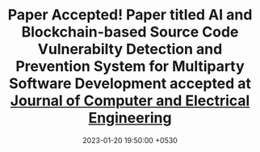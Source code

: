 ---
layout: post
title:  "<b>Paper Accepted!</b> Paper titled <b>AI and Blockchain-based Source Code Vulnerabilty Detection and Prevention System for Multiparty Software Development</b> accepted at <a href='https://www.sciencedirect.com/journal/computers-and-electrical-engineering'>Journal of Computer and Electrical Engineering</a>"
date:   2023-01-20 19:50:00 +0530
categories: news
---